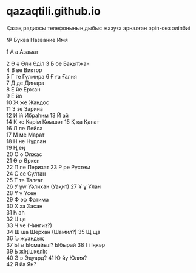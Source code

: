 # qazaqtili.github.io

Қазақ радиосы телефонының дыбыс жазуға арналған әріп-сөз әліпбиі

№	Буква	Название	Имя	

1	А	а	Азамат	


2	Ә	ә	Әли	Әділ
3	Б	бе	Бақытжан	
4	В	ве	Виктор	
5	Г	ге	Гүлмира	
6	Ғ	ға	Ғалия	
7	Д	де	Динара	
8	Е	йе	Ержан	
9	Ё	йо		
10	Ж	же	Жандос	
11	З	зе	Зарина	
12	И	ій	Ибраһим	
13	Й	ай		
14	К	ке	Кәрім	Кәмшәт
15	Қ	қа	Қанат	
16	Л	ле	Лейла	
17	М	ме	Марат	
18	Н	не	Нұрлан	
19	Ң	ең		
20	О	о	Олжас	
21	Ө	ө	Өркен	
22	П	пе	Перизат	
23	Р	ре	Рүстем	
24	С	се	Сұлтан	
25	Т	те	Талғат	
26	У	ұw	Уәлихан	(Уақит)
27	Ұ	ұ	Ұлан	
28	Ү	ү	Үсен	
29	Ф	эф	Фатима	
30	Х	ха	Хасан	
31	Һ	аһ		
32	Ц	це		
33	Ч	че	(Чингиз?)	
34	Ш	ша	Шерхан	(Шамил?)
35	Щ	ща		
36	Ъ	жуандық		
37	Ы	ы	Ысмайыл?	Ыбырай
38	І	і	Іңкәр	
39	Ь	жіңішкелік		
40	Э	э	Эдуард?	
41	Ю	йу	Юлия?	
42	Я	йа	Ян?	
